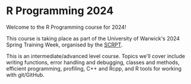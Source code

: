 # R Programming 2024

Welcome to the R Programming course for 2024!

This course is taking place as part of the University of Warwick's 2024 Spring Training Week, organised by the [SCRPT](https://warwick.ac.uk/research/rtp/sc/).

This is an intermediate/advanced level course. Topics we'll cover include writing functions, error handling and debugging, classes and methods, efficient programming, profiling, C++ and Rcpp, and R tools for working with git/GitHub.
